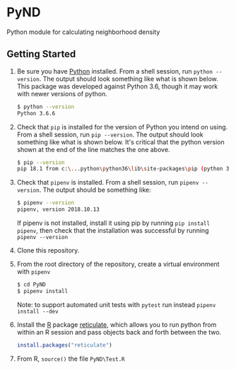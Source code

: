 # PyND
Python module for calculating neighborhood density

## Getting Started
1. Be sure you have [Python](https://www.python.org/) installed. From a shell session, 
run `python --version`.  The output should look something like what is shown below. 
This package was developed against Python 3.6, though it may work with newer versions
of python.

    ```sh
    $ python --version
    Python 3.6.6
    ```
2. Check that `pip` is installed for the version of Python you intend on using. 
From a shell session, run `pip --version`. The output should look something like 
what is shown below. It's critical that the python version shown at the end of the line 
matches the one above.

    ```sh
    $ pip --version
    pip 18.1 from c:\...python\python36\lib\site-packages\pip (python 3.6)
    ```

3. Check that `pipenv` is installed. From a shell session, run `pipenv --version`.
The output should be something like: 
    ```sh
    $ pipenv --version
    pipenv, version 2018.10.13
    ```
    If pipenv is not installed, install it using pip by running `pip install pipenv`, 
then check that the installation was successful by running `pipenv --version`

4. Clone this repository.
5. From the root directory of the repository, create a virtual environment with `pipenv`
    ```sh
    $ cd PyND
    $ pipenv install
    ```
    Note: to support automated unit tests with `pytest` run instead `pipenv install --dev`
6. Install the [R](https://www.r-project.org/) package 
[reticulate](https://cran.r-project.org/web/packages/reticulate/index.html), which allows 
you to run python from within an R session and pass objects back and forth between the two.
    ```r
    install.packages("reticulate")
    ```
7. From R, `source()` the file `PyND\Test.R`

